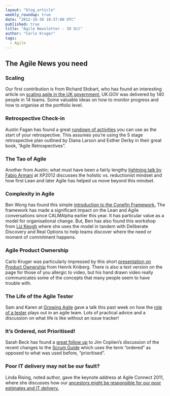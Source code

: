 ```yaml
---
layout: "blog_article"
weekly_roundup: true
date: "2012-10-30 10:37:00 UTC"
published: true
title: "Agile Newsletter - 30 Oct"
author: "Carlo Kruger"
tags:
  - Agile
---
```


The Agile News you need
-----------------------

### Scaling

Our first contribution is from Richard Stobart, who has found an
interesting article on [scaling agile in the UK government.](http://digital.cabinetoffice.gov.uk/2012/10/26/what-weve-learnt-about-scaling-agile/) UK.GOV
was delivered by 140 people in 14 teams. Some valuable ideas on how to monitor progress and how to organise at the portfolio level.

### Retrospective Check-in

Austin Fagan has found a great [rundown of activities](http://facilitatingagility.com/2012/03/15/facilitation-toolkit-activities-for-check-in/) you can use as
the start of your retrospective. This assumes you’re using the 5 stage retrospective plan outlined by Diana Larson and Esther Derby in their great book, “Agile Retrospectives”.

### The Tao of Agile

Another from Austin; what must have been a fairly lengthy [lightning
talk by Fabio Armani](http://www.slideshare.net/tangram77/the-tao-of-agile-xp2012) at XP2012 discusses the holistic vs.
reductionist mindset and how first Lean and later Agile has helped us
move beyond this mindset.

### Complexity in Agile

Ben Wong has found this simple [introduction to the Cynefin
Framework.](http://www.youtube.com/watch?v=5mqNcs8mp74) The framework has made a significant impact on the Lean
and Agile conversations since CALMAlpha earlier this year. It has
particular value as a model for organisational change. But, Ben has also
found this workshop from [Liz Keogh](http://lunivore.com/) where she uses the model in
tandem with Deliberate Discovery and Real Options to help teams discover
where the need or moment of commitment happens.

### Agile Product Ownership

Carlo Kruger was particularly impressed by this short [presentation on
Product Ownership](http://blog.crisp.se/2012/10/25/henrikkniberg/agile-product-ownership-in-a-nutshell) from Henrik Kniberg. There is also a text version
on the page for those of you allergic to video, but his hand drawn
video really communicates some of the concepts that many people seem to
have trouble with.

### The Life of the Agile Tester

Sam and Karen at [Growing Agile](http://www.growningagile.co.za) gave a talk this past week on how the
[role of a tester](http://www.slideshare.net/growingagile/agile-affair-between-devs-testers) plays out in an agile team. Lots of practical
advice and a discussion on what life is like without an issue tracker!

### It’s Ordered, not Prioritised!

Sarah Beck has found a [great follow up](http://scrumalliance.com/articles/447-product-backlog-ordering-not-prioritization) to Jim Coplien’s discussion
of the recent changes to the [Scrum Guide](http://scrum.org/Scrum-Guides) which uses the term
“ordered” as opposed to what was used before, “prioritised”.

### Poor IT delivery may not be our fault?

Linda Rising, noted author, gave the keynote address at Agile Connect
2011, where she discusses how our [ancestors might be responsible for
our poor estimates and IT delivery.](http://www.youtube.com/watch?v=QvhOXU72OL4)


